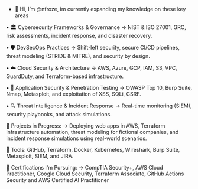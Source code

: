 - 👋 Hi, I’m @nfroze, im currently expanding my knowledge on these key areas

• 🏛 Cybersecurity Frameworks & Governance
 → NIST & ISO 27001, GRC, risk assessments, incident response, and disaster recovery.

• 🛡 DevSecOps Practices
 → Shift-left security, secure CI/CD pipelines, threat modeling (STRIDE & MITRE), and security by design.

• ☁️ Cloud Security & Architecture
 → AWS, Azure, GCP, IAM, S3, VPC, GuardDuty, and Terraform-based infrastructure.

• 🐞 Application Security & Penetration Testing
 → OWASP Top 10, Burp Suite, Nmap, Metasploit, and exploitation of XSS, SQLi, CSRF.

• 🔍 Threat Intelligence & Incident Response
 → Real-time monitoring (SIEM), security playbooks, and attack simulations.


🧪 Projects in Progress: → Deploying web apps in AWS, Terraform infrastructure automation, threat modeling for fictional companies, and incident response simulations using real-world scenarios.

🧰 Tools: GitHub, Terraform, Docker, Kubernetes, Wireshark, Burp Suite, Metasploit, SIEM, and JIRA.

📜 Certifications I'm Pursuing: → CompTIA Security+, AWS Cloud Practitioner, Google Cloud Security, Terraform Associate, GitHub Actions Security and AWS Certified AI Practitioner
